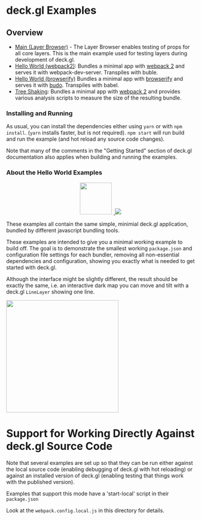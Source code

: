 # deck.gl Examples

## Overview

* [Main (Layer Browser)](./main/README.md) - The Layer Browser enables
  testing of props for all core layers. This is the main example
  used for testing layers during development of deck.gl.
* [Hello World (webpack2)](./hello-world-webpack2/README.md): Bundles a minimal app with
  [webpack 2](https://github.com/webpack/webpack) and serves it with webpack-dev-server.
  Transpiles with buble.
* [Hello World (browserify)](./hello-world-browserify/README.md) Bundles a minimal app with
  [browserify](https://github.com/substack/node-browserify) and serves it with
  [budo](https://github.com/mattdesl/budo).
  Transpiles with babel.
* [Tree Shaking](./tree-shaking/README.md): Bundles a minimal app with
  [webpack 2](https://github.com/webpack/webpack) and provides various
  analysis scripts to measure the size of the resulting bundle.


### Installing and Running

As usual, you can install the dependencies either using `yarn` or with `npm install`.
(`yarn` installs faster, but is not required). `npm start` will run build and
run the example (and hot reload any source code changes).

Note that many of the comments in the "Getting Started" section of deck.gl
documentation also applies when building and running the examples.


### About the Hello World Examples

<div align="center">
  <a href="./webpack">
    <img height=85 src="https://cdn.pbrd.co/images/55RnpX6a3.png" style="margin-right:5;" />
  </a>
  <a href="./browserify">
    <img src="https://cdn.pbrd.co/images/vAmSmehU.png" />
  </a>
</div>

These examples all contain the same simple, minimial deck.gl application,
bundled by different javascript bundling tools.

These examples are intended to give you a minimal working example to build off.
The goal is to demonstrate the smallest working `package.json`
and configuration file settings for each bundler, removing all non-essential
dependencies and configuration, showing you exactly what is needed to get
started with deck.gl.

Although the interface might be slightly different, the result should be
exactly the same, i.e. an interactive dark map you can move and tilt with a
deck.gl `LineLayer` showing one line.

<img src="https://cdn.pbrd.co/images/53pkY8pz1.png" width="300" />


# Support for Working Directly Against deck.gl Source Code

Note that several examples are set up so that they can be run either
against the local source code (enabling debugging of deck.gl with hot reloading)
or against an installed version of deck.gl (enabling testing that things work
with the published version).

Examples that support this mode have a 'start-local' script in their
`package.json`

Look at the `webpack.config.local.js` in this directory for details.
